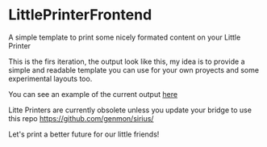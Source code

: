 # LittlePrinterFrontend
A simple template to print some nicely formated content on your Little Printer

This is the firs iteration, the output look like this, my idea is to provide a simple and readable template you can use for your own proyects and some experimental layouts too. 

You can see an example of the current output <a href="https://igcdn-photos-c-a.akamaihd.net/hphotos-ak-xtf1/t51.2885-15/e15/891500_625150704272506_1966721853_n.jpg">here</a>

Litte Printers are currently obsolete unless you update your bridge to use this repo https://github.com/genmon/sirius/

Let's print a better future for our little friends! 
